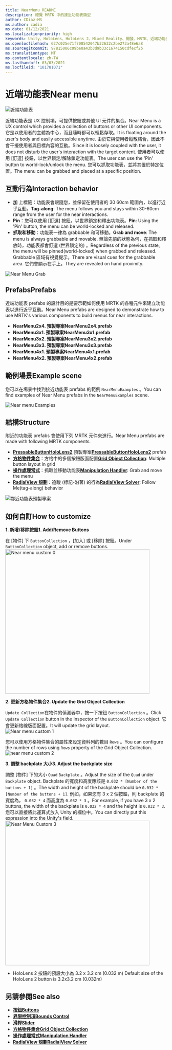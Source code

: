 ```yaml
---
title: NearMenu_README
description: 總覽 MRTK 中的接近功能表類型
author: CDiaz-MS
ms.author: cadia
ms.date: 01/12/2021
ms.localizationpriority: high
keywords: Unity、HoloLens、HoloLens 2、Mixed Reality、開發、MRTK、近端功能表、
ms.openlocfilehash: 627c025e71f708542047b32632c2be273a48e6a8
ms.sourcegitcommit: 97815006c09be0a43b3d9b33c1674150cdfecf2b
ms.translationtype: MT
ms.contentlocale: zh-TW
ms.lasthandoff: 03/03/2021
ms.locfileid: "101781071"
---
```

# <a name="near-menu"></a><span data-ttu-id="1fbb9-104">近端功能表</span><span class="sxs-lookup"><span data-stu-id="1fbb9-104">Near menu</span></span>

![近端功能表](Images/NearMenu/MRTK_UX_NearMenu.png)

<span data-ttu-id="1fbb9-106">近端功能表是 UX 控制項，可提供按鈕或其他 UI 元件的集合。</span><span class="sxs-lookup"><span data-stu-id="1fbb9-106">Near Menu is a UX control which provides a collection of buttons or other UI components.</span></span> <span data-ttu-id="1fbb9-107">它是以使用者的主體為中心，而且隨時都可以輕鬆存取。</span><span class="sxs-lookup"><span data-stu-id="1fbb9-107">It is floating around the user's body and easily accessible anytime.</span></span> <span data-ttu-id="1fbb9-108">由於它與使用者鬆散結合，因此不會干擾使用者與目標內容的互動。</span><span class="sxs-lookup"><span data-stu-id="1fbb9-108">Since it is loosely coupled with the user, it does not disturb the user's interaction with the target content.</span></span> <span data-ttu-id="1fbb9-109">使用者可以使用 [釘選] 按鈕，以世界鎖定/解除鎖定功能表。</span><span class="sxs-lookup"><span data-stu-id="1fbb9-109">The user can use the 'Pin' button to world-lock/unlock the menu.</span></span> <span data-ttu-id="1fbb9-110">您可以抓取功能表，並將其置於特定位置。</span><span class="sxs-lookup"><span data-stu-id="1fbb9-110">The menu can be grabbed and placed at a specific position.</span></span>

## <a name="interaction-behavior"></a><span data-ttu-id="1fbb9-111">互動行為</span><span class="sxs-lookup"><span data-stu-id="1fbb9-111">Interaction behavior</span></span>

- <span data-ttu-id="1fbb9-112">**加** 上標籤：功能表會跟隨您，並保留在使用者的 30 60cm 範圍內，以進行近乎互動。</span><span class="sxs-lookup"><span data-stu-id="1fbb9-112">**Tag-along**: The menu follows you and stays within 30-60cm range from the user for the near interactions.</span></span>
- <span data-ttu-id="1fbb9-113">**Pin**：您可以使用 [釘選] 按鈕，以世界鎖定和釋出功能表。</span><span class="sxs-lookup"><span data-stu-id="1fbb9-113">**Pin**: Using the 'Pin' button, the menu can be world-locked and released.</span></span>
- <span data-ttu-id="1fbb9-114">**抓取和移動**：功能表一律為 grabbable 和可移動。</span><span class="sxs-lookup"><span data-stu-id="1fbb9-114">**Grab and move**: The menu is always grabbable and movable.</span></span> <span data-ttu-id="1fbb9-115">無論先前的狀態為何，在抓取和釋放時，功能表都會釘選 (世界鎖定的) 。</span><span class="sxs-lookup"><span data-stu-id="1fbb9-115">Regardless of the previous state, the menu will be pinned(world-locked) when grabbed and released.</span></span> <span data-ttu-id="1fbb9-116">Grabbable 區域有視覺提示。</span><span class="sxs-lookup"><span data-stu-id="1fbb9-116">There are visual cues for the grabbable area.</span></span> <span data-ttu-id="1fbb9-117">它們會顯示在手上。</span><span class="sxs-lookup"><span data-stu-id="1fbb9-117">They are revealed on hand proximity.</span></span>

<img src="Images/NearMenu/MRTK_UX_NearMenu_Grab.png" alt="Near Menu Grab">

## <a name="prefabs"></a><span data-ttu-id="1fbb9-118">Prefabs</span><span class="sxs-lookup"><span data-stu-id="1fbb9-118">Prefabs</span></span>

<span data-ttu-id="1fbb9-119">近端功能表 prefabs 的設計目的是要示範如何使用 MRTK 的各種元件來建立功能表以進行近乎互動。</span><span class="sxs-lookup"><span data-stu-id="1fbb9-119">Near Menu prefabs are designed to demonstrate how to use MRTK's various components to build menus for near interactions.</span></span>

- <span data-ttu-id="1fbb9-120">**NearMenu2x4. 預製專案**</span><span class="sxs-lookup"><span data-stu-id="1fbb9-120">**NearMenu2x4.prefab**</span></span>
- <span data-ttu-id="1fbb9-121">**NearMenu3x1. 預製專案**</span><span class="sxs-lookup"><span data-stu-id="1fbb9-121">**NearMenu3x1.prefab**</span></span>
- <span data-ttu-id="1fbb9-122">**NearMenu3x2. 預製專案**</span><span class="sxs-lookup"><span data-stu-id="1fbb9-122">**NearMenu3x2.prefab**</span></span>
- <span data-ttu-id="1fbb9-123">**NearMenu3x3. 預製專案**</span><span class="sxs-lookup"><span data-stu-id="1fbb9-123">**NearMenu3x3.prefab**</span></span>
- <span data-ttu-id="1fbb9-124">**NearMenu4x1. 預製專案**</span><span class="sxs-lookup"><span data-stu-id="1fbb9-124">**NearMenu4x1.prefab**</span></span>
- <span data-ttu-id="1fbb9-125">**NearMenu4x2. 預製專案**</span><span class="sxs-lookup"><span data-stu-id="1fbb9-125">**NearMenu4x2.prefab**</span></span>

## <a name="example-scene"></a><span data-ttu-id="1fbb9-126">範例場景</span><span class="sxs-lookup"><span data-stu-id="1fbb9-126">Example scene</span></span>

<span data-ttu-id="1fbb9-127">您可以在場景中找到接近功能表 prefabs 的範例 `NearMenuExamples` 。</span><span class="sxs-lookup"><span data-stu-id="1fbb9-127">You can find examples of Near Menu prefabs in the `NearMenuExamples` scene.</span></span>

<img src="Images/NearMenu/MRTK_UX_NearMenu_Examples.png" alt="Near menu Examples">

## <a name="structure"></a><span data-ttu-id="1fbb9-128">結構</span><span class="sxs-lookup"><span data-stu-id="1fbb9-128">Structure</span></span>

<span data-ttu-id="1fbb9-129">附近的功能表 prefabs 會使用下列 MRTK 元件來進行。</span><span class="sxs-lookup"><span data-stu-id="1fbb9-129">Near Menu prefabs are made with following MRTK components.</span></span>

- <span data-ttu-id="1fbb9-130">[**PressableButtonHoloLens2**](README_Button.md) 預製專案</span><span class="sxs-lookup"><span data-stu-id="1fbb9-130">[**PressableButtonHoloLens2**](README_Button.md) prefab</span></span>
- <span data-ttu-id="1fbb9-131">[**方格物件集合**](README_ObjectCollection.md)：方格中的多個按鈕版面配置</span><span class="sxs-lookup"><span data-stu-id="1fbb9-131">[**Grid Object Collection**](README_ObjectCollection.md): Multiple button layout in grid</span></span>
- <span data-ttu-id="1fbb9-132">[**操作處理常式**](README_ManipulationHandler.md)：抓取並移動功能表</span><span class="sxs-lookup"><span data-stu-id="1fbb9-132">[**Manipulation Handler**](README_ManipulationHandler.md): Grab and move the menu</span></span>
- <span data-ttu-id="1fbb9-133">[**RadialView 規劃**](README_Solver.md)：追蹤 (標記-沿著) 的行為</span><span class="sxs-lookup"><span data-stu-id="1fbb9-133">[**RadialView Solver**](README_Solver.md): Follow Me(tag-along) behavior</span></span>

![鄰近功能表預製專案](Images/NearMenu/MRTK_UX_NearMenu_Structure.png)

## <a name="how-to-customize"></a><span data-ttu-id="1fbb9-135">如何自訂</span><span class="sxs-lookup"><span data-stu-id="1fbb9-135">How to customize</span></span>

<span data-ttu-id="1fbb9-136">**1. 新增/移除按鈕**</span><span class="sxs-lookup"><span data-stu-id="1fbb9-136">**1. Add/Remove Buttons**</span></span>

<span data-ttu-id="1fbb9-137">在 [物件] 下 `ButtonCollection` ，[加入] 或 [移除] 按鈕。</span><span class="sxs-lookup"><span data-stu-id="1fbb9-137">Under `ButtonCollection` object, add or remove buttons.</span></span>  
<img src="Images/NearMenu/MRTK_UX_NearMenu_Custom0.png" width="450" alt="Near menu custom 0">

<span data-ttu-id="1fbb9-138">**2. 更新方格物件集合**</span><span class="sxs-lookup"><span data-stu-id="1fbb9-138">**2. Update the Grid Object Collection**</span></span>

<span data-ttu-id="1fbb9-139">`Update Collection`在物件的偵測器中，按一下按鈕 `ButtonCollection` 。</span><span class="sxs-lookup"><span data-stu-id="1fbb9-139">Click `Update Collection` button in the Inspector of the `ButtonCollection` object.</span></span> <span data-ttu-id="1fbb9-140">它會更新格線版面配置。</span><span class="sxs-lookup"><span data-stu-id="1fbb9-140">It will update the grid layout.</span></span>  
<img src="Images/NearMenu/MRTK_UX_NearMenu_Custom1.png" alt="Near menu custom 1">

<span data-ttu-id="1fbb9-141">您可以使用方格物件集合的屬性來設定資料列的數目 `Rows` 。</span><span class="sxs-lookup"><span data-stu-id="1fbb9-141">You can configure the number of rows using `Rows` property of the Grid Object Collection.</span></span>  
<img src="Images/NearMenu/MRTK_UX_NearMenu_Custom2.png" alt="near menu custom 2">

<span data-ttu-id="1fbb9-142">**3. 調整 backplate 大小**</span><span class="sxs-lookup"><span data-stu-id="1fbb9-142">**3. Adjust the backplate size**</span></span>

<span data-ttu-id="1fbb9-143">調整 [物件] 下的大小 `Quad` `Backplate` 。</span><span class="sxs-lookup"><span data-stu-id="1fbb9-143">Adjust the size of the `Quad` under `Backplate` object.</span></span> <span data-ttu-id="1fbb9-144">Backplate 的寬度和高度應該是 `0.032 * [Number of the buttons + 1]` 。</span><span class="sxs-lookup"><span data-stu-id="1fbb9-144">The width and height of the backplate should be `0.032 * [Number of the buttons + 1]`.</span></span> <span data-ttu-id="1fbb9-145">例如，如果您有 3 x 2 個按鈕，則 backplate 的寬度為， `0.032 * 4` 而高度為 `0.032 * 3` 。</span><span class="sxs-lookup"><span data-stu-id="1fbb9-145">For example, if you have 3 x 2 buttons, the width of the backplate is `0.032 * 4` and the height is `0.032 * 3`.</span></span> <span data-ttu-id="1fbb9-146">您可以直接將此運算式放入 Unity 的欄位中。</span><span class="sxs-lookup"><span data-stu-id="1fbb9-146">You can directly put this expression into the Unity's field.</span></span>  
<img src="Images/NearMenu/MRTK_UX_NearMenu_Custom3.png" width="450" alt="Near Menu Custom 3">

- <span data-ttu-id="1fbb9-147">HoloLens 2 按鈕的預設大小為 3.2 x 3.2 cm (0.032 m) </span><span class="sxs-lookup"><span data-stu-id="1fbb9-147">Default size of the HoloLens 2 button is 3.2x3.2 cm (0.032m)</span></span>

## <a name="see-also"></a><span data-ttu-id="1fbb9-148">另請參閱</span><span class="sxs-lookup"><span data-stu-id="1fbb9-148">See also</span></span>

- [<span data-ttu-id="1fbb9-149">**按鈕**</span><span class="sxs-lookup"><span data-stu-id="1fbb9-149">**Buttons**</span></span>](README_Button.md)
- [<span data-ttu-id="1fbb9-150">**界限控制項**</span><span class="sxs-lookup"><span data-stu-id="1fbb9-150">**Bounds Control**</span></span>](README_BoundsControl.md)
- [<span data-ttu-id="1fbb9-151">**滑桿**</span><span class="sxs-lookup"><span data-stu-id="1fbb9-151">**Slider**</span></span>](README_Sliders.md)
- [<span data-ttu-id="1fbb9-152">**方格物件集合**</span><span class="sxs-lookup"><span data-stu-id="1fbb9-152">**Grid Object Collection**</span></span>](README_ObjectCollection.md)
- [<span data-ttu-id="1fbb9-153">**操作處理常式**</span><span class="sxs-lookup"><span data-stu-id="1fbb9-153">**Manipulation Handler**</span></span>](README_ManipulationHandler.md)
- [<span data-ttu-id="1fbb9-154">**RadialView 規劃**</span><span class="sxs-lookup"><span data-stu-id="1fbb9-154">**RadialView Solver**</span></span>](README_Solver.md)
